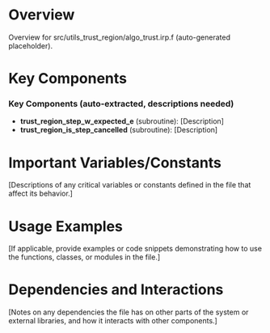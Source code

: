 # Overview

Overview for src/utils_trust_region/algo_trust.irp.f (auto-generated placeholder).

# Key Components

### Key Components (auto-extracted, descriptions needed)
- **trust_region_step_w_expected_e** (subroutine): [Description]
- **trust_region_is_step_cancelled** (subroutine): [Description]

# Important Variables/Constants

[Descriptions of any critical variables or constants defined in the file that affect its behavior.]

# Usage Examples

[If applicable, provide examples or code snippets demonstrating how to use the functions, classes, or modules in the file.]

# Dependencies and Interactions

[Notes on any dependencies the file has on other parts of the system or external libraries, and how it interacts with other components.]
